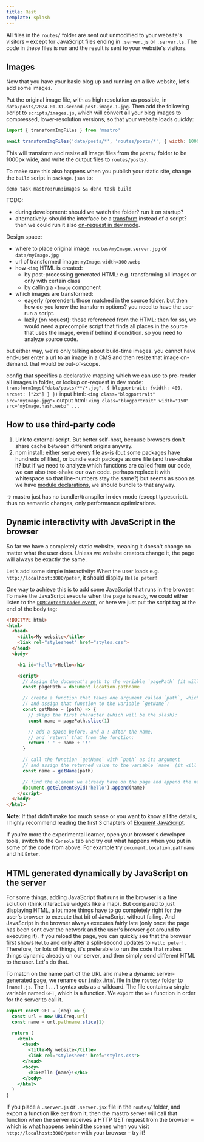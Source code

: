 ```yaml
---
title: Rest
template: splash
---
```


All files in the `routes/` folder are sent out unmodified to your website's visitors – except for JavaScript files ending in `.server.js` or `.server.ts`. The code in these files is run and the result is sent to your website's visitors.


## Images

Now that you have your basic blog up and running on a live website, let's add some images.

Put the original image file, with as high resolution as possible, in `data/posts/2024-01-31-second-post-image-1.jpg`. Then add the following script to `scripts/images.js`, which will convert all your blog images to compressed, lower-resolution versions, so that your website loads quickly:

```js
import { transformImgFiles } from 'mastro'

await transformImgFiles('data/posts/*', 'routes/posts/*', { width: 1000 })
```

This will transform and resize all image files from the `posts/` folder to be 1000px wide, and write the output files to `routes/posts/`.

To make sure this also happens when you publish your static site, change the `build` script in `package.json` to:

    deno task mastro:run:images && deno task build

TODO:
- during development: should we watch the folder? run it on startup?
- alternatively: should the interface be a [transform](https://www.11ty.dev/docs/transforms/) instead of a script? then we could run it also [on-request in dev mode](https://www.11ty.dev/docs/plugins/image/#optimize-images-on-request).



Design space:
- where to place original image: `routes/myImage.server.jpg` or `data/myImage.jpg`
- url of transformed image: `myImage.width=300.webp`
- how `<img` HTML is created:
  - by post-processing generated HTML: e.g. transforming all images or only with certain class
  - by calling a `<Image` component
- which images are transformed:
  - eagerly (prerender): those matched in the source folder. but then how do you know the transform options? you need to have the user run a script.
  - lazily (on request): those referenced from the HTML: then for ssr, we would need a precompile script that finds all places in the source that uses the image, even if behind if condition. so you need to analyze source code.

but either way, we're only talking about build-time images. you cannot have end-user enter a url to an image in a CMS and then resize that image on-demand. that would be out-of-scope.

config that specifies a declarative mapping which we can use to pre-render all images in folder, or lookup on-request in dev mode:
  `transformImgs("data/posts/**/*.jpg", { blogportrait: {width: 400, srcset: ["2x"] } })`
input html: `<img class="blogportrait" src="myImage.jpg">`
output html: `<img class="blogportrait" width="150" src="myImage.hash.webp" ...`


## How to use third-party code

1. Link to external script. But better self-host, because browsers don't share cache between different origins anyway.
2. npm install: either serve every file as-is (but some packages have hundreds of files), or bundle each package as one file (and tree-shake it? but if we need to analyze which functions are called from our code, we can also tree-shake our own code. perhaps replace it with whitespace so that line-numbers stay the same?) but seems as soon as we have [module declarations](https://github.com/tc39/proposal-module-declarations), we should bundle to that anyway.

-> mastro just has no bundler/transpiler in dev mode (except typescript). thus no semantic changes, only performance optimizations.



## Dynamic interactivity with JavaScript in the browser

So far we have a completely static website, meaning it doesn't change no matter what the user does. Unless we website creators change it, the page will always be exactly the same.

Let's add some simple interactivity: When the user loads e.g. `http://localhost:3000/peter`, it should display `Hello peter!`

One way to achieve this is to add some JavaScript that runs in the browser. To make the JavaScript execute when the page is ready, we could either listen to the [`DOMContentLoaded` event](https://developer.mozilla.org/en-US/docs/Web/API/Document/DOMContentLoaded_event#examples), or here we just put the script tag at the end of the body tag:

```html
<!DOCTYPE html>
<html>
  <head>
    <title>My website</title>
    <link rel="stylesheet" href="styles.css">
  </head>
  <body>

    <h1 id="hello">Hello</h1>

    <script>
      // Assign the document's path to the variable `pagePath` (it will contain `/peter`):
      const pagePath = document.location.pathname

      // create a function that takes one argument called `path`, which we expect to be a string,
      // and assign that function to the variable `getName`:
      const getName = (path) => {
        // skips the first character (which will be the slash):
        const name = pagePath.slice(1)

        // add a space before, and a ! after the name,
        // and `return` that from the function:
        return ' ' + name + '!'
      }

      // call the function `getName` with `path` as its argument
      // and assign the returned value to the variable `name` (it will contain ` peter!`):
      const name = getName(path)

      // find the element we already have on the page and append the name to it:
      document.getElementById('hello').append(name)
    </script>
  </body>
</html>
```

**Note**: If that didn't make too much sense or you want to know all the details, I highly recommend reading the first 3 chapters of [Eloquent JavaScript](https://eloquentjavascript.net).

If you're more the experimental learner, open your browser's developer tools, switch to the `Console` tab and try out what happens when you put in some of the code from above. For example try `document.location.pathname` and hit `Enter`.


## HTML generated dynamically by JavaScript on the server

For some things, adding JavaScript that runs in the browser is a fine solution (think interactive widgets like a map). But compared to just displaying HTML, a lot more things have to go completely right for the user's browser to execute that bit of JavaScript without failing. And JavaScript in the browser always executes fairly late (only once the page has been sent over the network and the user's browser got around to executing it). If you reload the page, you can quickly see that the browser first shows `Hello` and only after a split-second updates to `Hello peter!`. Therefore, for lots of things, it's preferable to run the code that makes things dynamic already on our server, and then simply send different HTML to the user. Let's do that.

To match on the name part of the URL and make a dynamic server-generated page, we rename our `index.html` file in the `routes/` folder to `[name].js`. The `[...]` syntax acts as a wildcard. The file contains a single variable named `GET`, which is a function. We `export` the `GET` function in order for the server to call it.

```jsx
export const GET = (req) => {
  const url = new URL(req.url)
  const name = url.pathname.slice(1)

  return (
    <html>
      <head>
        <title>My website</title>
        <link rel="stylesheet" href="styles.css">
      </head>
      <body>
        <h1>Hello {name}!</h1>
      </body>
    </html>
  )
}
```

If you place a `.server.js` or `.server.jsx` file in the `routes/` folder, and export a function like `GET` from it, then the mastro server will call that function when the server receives a HTTP GET request from the browser – which is what happens behind the scenes when you visit `http://localhost:3000/peter` with your browser – try it!
